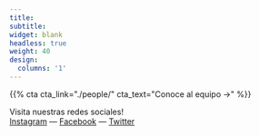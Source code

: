 ```yaml
---
title:
subtitle:
widget: blank
headless: true
weight: 40
design:
  columns: '1'
---
```


{{% cta cta_link="./people/" cta_text="Conoce al equipo →" %}}

Visita nuestras redes sociales!<br>
[Instagram](https://www.instagram.com/aneib_chile/) — [Facebook](https://www.facebook.com/ANEIB) — [Twitter](https://twitter.com/aneib)